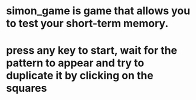 # simon_game is game that allows you to test your short-term memory.
# press any key to start, wait for the pattern to appear and try to duplicate it by clicking on the squares
